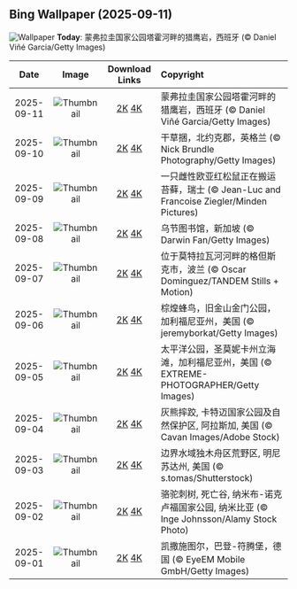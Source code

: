 ## Bing Wallpaper (2025-09-11)

![Wallpaper](https://cn.bing.com/th?id=OHR.ExtremaduraJamon_ZH-CN1559355133_UHD.jpg&w=1024) **Today**: 蒙弗拉圭国家公园塔霍河畔的猎鹰岩，西班牙 (© Daniel Viñé Garcia/Getty Images)

|    Date    |                                              Image                                               |                                                                                    Download Links                                                                                     | Copyright                                                                                |
| :--------: | :----------------------------------------------------------------------------------------------: | :-----------------------------------------------------------------------------------------------------------------------------------------------------------------------------------: | :--------------------------------------------------------------------------------------- |
| 2025-09-11 | ![Thumbnail](https://cn.bing.com/th?id=OHR.ExtremaduraJamon_ZH-CN1559355133_UHD.jpg&w=384&h=216) | [2K](https://cn.bing.com/th?id=OHR.ExtremaduraJamon_ZH-CN1559355133_UHD.jpg&w=2560&h=1440) [4K](https://cn.bing.com/th?id=OHR.ExtremaduraJamon_ZH-CN1559355133_UHD.jpg&w=3840&h=2160) | 蒙弗拉圭国家公园塔霍河畔的猎鹰岩，西班牙 (© Daniel Viñé Garcia/Getty Images)            |
| 2025-09-10 |   ![Thumbnail](https://cn.bing.com/th?id=OHR.YorkshireHay_ZH-CN9097986997_UHD.jpg&w=384&h=216)   |     [2K](https://cn.bing.com/th?id=OHR.YorkshireHay_ZH-CN9097986997_UHD.jpg&w=2560&h=1440) [4K](https://cn.bing.com/th?id=OHR.YorkshireHay_ZH-CN9097986997_UHD.jpg&w=3840&h=2160)     | 干草捆，北约克郡，英格兰 (© Nick Brundle Photography/Getty Images)                      |
| 2025-09-09 |  ![Thumbnail](https://cn.bing.com/th?id=OHR.SwissSquirrel_ZH-CN1499344455_UHD.jpg&w=384&h=216)   |    [2K](https://cn.bing.com/th?id=OHR.SwissSquirrel_ZH-CN1499344455_UHD.jpg&w=2560&h=1440) [4K](https://cn.bing.com/th?id=OHR.SwissSquirrel_ZH-CN1499344455_UHD.jpg&w=3840&h=2160)    | 一只雌性欧亚红松鼠正在搬运苔藓，瑞士 (© Jean-Luc and Francoise Ziegler/Minden Pictures) |
| 2025-09-08 |  ![Thumbnail](https://cn.bing.com/th?id=OHR.OrchardLibrary_ZH-CN3578982798_UHD.jpg&w=384&h=216)  |   [2K](https://cn.bing.com/th?id=OHR.OrchardLibrary_ZH-CN3578982798_UHD.jpg&w=2560&h=1440) [4K](https://cn.bing.com/th?id=OHR.OrchardLibrary_ZH-CN3578982798_UHD.jpg&w=3840&h=2160)   | 乌节图书馆，新加坡 (© Darwin Fan/Getty Images)                                          |
| 2025-09-07 |    ![Thumbnail](https://cn.bing.com/th?id=OHR.BlueGdansk_ZH-CN3328928509_UHD.jpg&w=384&h=216)    |       [2K](https://cn.bing.com/th?id=OHR.BlueGdansk_ZH-CN3328928509_UHD.jpg&w=2560&h=1440) [4K](https://cn.bing.com/th?id=OHR.BlueGdansk_ZH-CN3328928509_UHD.jpg&w=3840&h=2160)       | 位于莫特拉瓦河河畔的格但斯克市，波兰 (© Oscar Dominguez/TANDEM Stills + Motion)         |
| 2025-09-06 |   ![Thumbnail](https://cn.bing.com/th?id=OHR.RufousHummer_ZH-CN1777072350_UHD.jpg&w=384&h=216)   |     [2K](https://cn.bing.com/th?id=OHR.RufousHummer_ZH-CN1777072350_UHD.jpg&w=2560&h=1440) [4K](https://cn.bing.com/th?id=OHR.RufousHummer_ZH-CN1777072350_UHD.jpg&w=3840&h=2160)     | 棕煌蜂鸟，旧金山金门公园，加利福尼亚州，美国 (© jeremyborkat/Getty Images)              |
| 2025-09-05 |    ![Thumbnail](https://cn.bing.com/th?id=OHR.SunsetPier_ZH-CN1202083395_UHD.jpg&w=384&h=216)    |       [2K](https://cn.bing.com/th?id=OHR.SunsetPier_ZH-CN1202083395_UHD.jpg&w=2560&h=1440) [4K](https://cn.bing.com/th?id=OHR.SunsetPier_ZH-CN1202083395_UHD.jpg&w=3840&h=2160)       | 太平洋公园，圣莫妮卡州立海滩，加利福尼亚州，美国 (© EXTREME-PHOTOGRAPHER/Getty Images)  |
| 2025-09-04 |  ![Thumbnail](https://cn.bing.com/th?id=OHR.WrestlingBears_ZH-CN6430637848_UHD.jpg&w=384&h=216)  |   [2K](https://cn.bing.com/th?id=OHR.WrestlingBears_ZH-CN6430637848_UHD.jpg&w=2560&h=1440) [4K](https://cn.bing.com/th?id=OHR.WrestlingBears_ZH-CN6430637848_UHD.jpg&w=3840&h=2160)   | 灰熊摔跤, 卡特迈国家公园及自然保护区, 阿拉斯加, 美国 (© Cavan Images/Adobe Stock)       |
| 2025-09-03 | ![Thumbnail](https://cn.bing.com/th?id=OHR.MinnesotaWaters_ZH-CN6078521418_UHD.jpg&w=384&h=216)  |  [2K](https://cn.bing.com/th?id=OHR.MinnesotaWaters_ZH-CN6078521418_UHD.jpg&w=2560&h=1440) [4K](https://cn.bing.com/th?id=OHR.MinnesotaWaters_ZH-CN6078521418_UHD.jpg&w=3840&h=2160)  | 边界水域独木舟区荒野区, 明尼苏达州, 美国 (© s.tomas/Shutterstock)                       |
| 2025-09-02 |  ![Thumbnail](https://cn.bing.com/th?id=OHR.DeadvleiTrees_ZH-CN0967414858_UHD.jpg&w=384&h=216)   |    [2K](https://cn.bing.com/th?id=OHR.DeadvleiTrees_ZH-CN0967414858_UHD.jpg&w=2560&h=1440) [4K](https://cn.bing.com/th?id=OHR.DeadvleiTrees_ZH-CN0967414858_UHD.jpg&w=3840&h=2160)    | 骆驼刺树, 死亡谷, 纳米布-诺克卢福国家公园, 纳米比亚 (© Inge Johnsson/Alamy Stock Photo) |
| 2025-09-01 | ![Thumbnail](https://cn.bing.com/th?id=OHR.FieldKaiserstuhl_ZH-CN0467488834_UHD.jpg&w=384&h=216) | [2K](https://cn.bing.com/th?id=OHR.FieldKaiserstuhl_ZH-CN0467488834_UHD.jpg&w=2560&h=1440) [4K](https://cn.bing.com/th?id=OHR.FieldKaiserstuhl_ZH-CN0467488834_UHD.jpg&w=3840&h=2160) | 凯撒施图尔，巴登-符腾堡，德国 (© EyeEM Mobile GmbH/Getty Images)                        |

